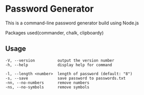 # Password Generator

This is a command-line password generator build using Node.js

Packages used(commander, chalk, clipboardy)

## Usage

```
-V, --version          output the version number
-h, --help             display help for command

-l, --length <number>  length of password (default: "8")
-s, --save             save password to passwords.txt
-nn, --no-numbers      remove numbers
-ns, --no-symbols      remove symbols
```
